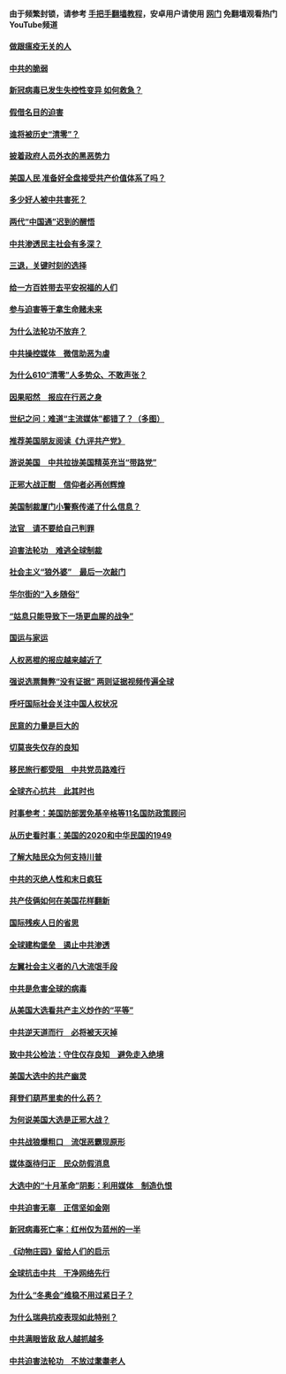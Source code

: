 #### 由于频繁封锁，请参考 [手把手翻墙教程](https://github.com/gfw-breaker/guides/wiki/)，安卓用户请使用 [网门](https://github.com/gfw-breaker/nogfw/blob/master/dl.md?t=01070900) 免翻墙观看热门YouTube频道 

#### [做跟瘟疫无关的人](../pages/251/418171.md?t=01070900) 

#### [中共的脆弱](../pages/251/418196.md?t=01070900) 

#### [新冠病毒已发生失控性变异 如何救急？](../pages/251/418032.md?t=01070900) 

#### [假借名目的迫害](../pages/251/418055.md?t=01070900) 

#### [谁将被历史“清零”？](../pages/251/417485.md?t=01070900) 

#### [披着政府人员外衣的黑恶势力](../pages/251/417442.md?t=01070900) 

#### [美国人民 准备好全盘接受共产价值体系了吗？](../pages/251/417491.md?t=01070900) 

#### [多少好人被中共害死？](../pages/251/417144.md?t=01070900) 

#### [两代“中国通”迟到的醒悟](../pages/251/417064.md?t=01070900) 

#### [中共渗透民主社会有多深？](../pages/251/417063.md?t=01070900) 

#### [三退，关键时刻的选择](../pages/251/416969.md?t=01070900) 

#### [给一方百姓带去平安祝福的人们](../pages/251/416941.md?t=01070900) 

#### [参与迫害等于拿生命赌未来](../pages/251/416856.md?t=01070900) 

#### [为什么法轮功不放弃？](../pages/251/416864.md?t=01070900) 

#### [中共操控媒体　微信助恶为虐](../pages/251/416724.md?t=01070900) 

#### [为什么610“清零”人多势众、不敢声张？](../pages/251/416632.md?t=01070900) 

#### [因果昭然　报应在行恶之身](../pages/251/416582.md?t=01070900) 

#### [世纪之问：难道“主流媒体”都错了？（多图）](../pages/251/416571.md?t=01070900) 

#### [推荐美国朋友阅读《九评共产党》](../pages/251/416510.md?t=01070900) 

#### [游说美国　中共拉拢美国精英充当“带路党”](../pages/251/416529.md?t=01070900) 

#### [正邪大战正酣　信仰者必再创辉煌](../pages/251/416433.md?t=01070900) 

#### [美国制裁厦门小警察传递了什么信息？](../pages/251/416432.md?t=01070900) 

#### [法官　请不要给自己判罪](../pages/251/416379.md?t=01070900) 

#### [迫害法轮功　难逃全球制裁](../pages/251/416380.md?t=01070900) 

#### [社会主义“狼外婆”　最后一次敲门](../pages/251/416394.md?t=01070900) 

#### [华尔街的“入乡随俗”](../pages/251/416395.md?t=01070900) 

#### [“姑息只能导致下一场更血腥的战争”](../pages/251/416223.md?t=01070900) 

#### [国运与家运](../pages/251/416224.md?t=01070900) 

#### [人权恶棍的报应越来越近了](../pages/251/416276.md?t=01070900) 

#### [强说选票舞弊“没有证据” 两则证据视频传遍全球](../pages/251/416227.md?t=01070900) 

#### [呼吁国际社会关注中国人权状况](../pages/251/416135.md?t=01070900) 

#### [民意的力量是巨大的](../pages/251/416222.md?t=01070900) 

#### [切莫丧失仅存的良知](../pages/251/416134.md?t=01070900) 

#### [移民旅行都受阻　中共党员路难行](../pages/251/416033.md?t=01070900) 

#### [全球齐心抗共　此其时也](../pages/251/415989.md?t=01070900) 

#### [时事参考：美国防部罢免基辛格等11名国防政策顾问](../pages/251/415970.md?t=01070900) 

#### [从历史看时事：美国的2020和中华民国的1949](../pages/251/415949.md?t=01070900) 

#### [了解大陆民众为何支持川普](../pages/251/415950.md?t=01070900) 

#### [中共的灭绝人性和末日疯狂](../pages/251/415944.md?t=01070900) 

#### [共产伎俩如何在美国花样翻新](../pages/251/415908.md?t=01070900) 

#### [国际残疾人日的省思](../pages/251/415849.md?t=01070900) 

#### [全球建构堡垒　遏止中共渗透](../pages/251/415850.md?t=01070900) 

#### [左翼社会主义者的八大流氓手段](../pages/251/415802.md?t=01070900) 

#### [中共是危害全球的病毒](../pages/251/415569.md?t=01070900) 

#### [从美国大选看共产主义炒作的“平等”](../pages/251/415654.md?t=01070900) 

#### [中共逆天道而行　必将被天灭掉](../pages/251/415626.md?t=01070900) 

#### [致中共公检法：守住仅存良知　避免走入绝境](../pages/251/415627.md?t=01070900) 

#### [美国大选中的共产幽灵](../pages/251/415618.md?t=01070900) 

#### [拜登们葫芦里卖的什么药？](../pages/251/415531.md?t=01070900) 

#### [为何说美国大选是正邪大战？](../pages/251/415530.md?t=01070900) 

#### [中共战狼爆粗口　流氓恶霸现原形](../pages/251/415426.md?t=01070900) 

#### [媒体亟待归正　民众防假消息](../pages/251/415402.md?t=01070900) 

#### [大选中的“十月革命”阴影：利用媒体　制造仇恨](../pages/251/415334.md?t=01070900) 

#### [中共迫害无辜　正信坚如金刚](../pages/251/415307.md?t=01070900) 

#### [新冠病毒死亡率：红州仅为蓝州的一半](../pages/251/415164.md?t=01070900) 

#### [《动物庄园》留给人们的启示](../pages/251/415178.md?t=01070900) 

#### [全球抗击中共　干净网络先行](../pages/251/415096.md?t=01070900) 

#### [为什么“冬奥会”维稳不用过紧日子？](../pages/251/414949.md?t=01070900) 

#### [为什么瑞典抗疫表现如此特别？](../pages/251/414950.md?t=01070900) 

#### [中共满眼皆敌 敌人越抓越多](../pages/251/415053.md?t=01070900) 

#### [中共迫害法轮功　不放过耄耋老人](../pages/251/414994.md?t=01070900) 

